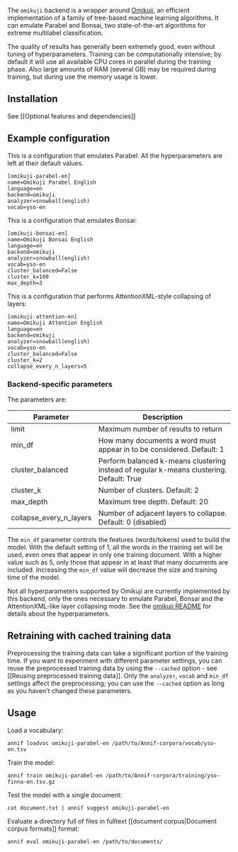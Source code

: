 The `omikuji` backend is a wrapper around [Omikuji](https://github.com/tomtung/omikuji), an efficient implementation of a family of tree-based machine learning algorithms. It can emulate Parabel and Bonsai, two state-of-the-art algorithms for extreme multilabel classification.

The quality of results has generally been extremely good, even without tuning of hyperparameters. Training can be computationally intensive; by default it will use all available CPU cores in parallel during the training phase. Also large amounts of RAM (several GB) may be required during training, but during use the memory usage is lower.

## Installation

See [[Optional features and dependencies]]

## Example configuration

This is a configuration that emulates Parabel. All the hyperparameters are left at their default values.

```
[omikuji-parabel-en]
name=Omikuji Parabel English
language=en
backend=omikuji
analyzer=snowball(english)
vocab=yso-en
```

This is a configuration that emulates Bonsai:

```
[omikuji-bonsai-en]
name=Omikuji Bonsai English
language=en
backend=omikuji
analyzer=snowball(english)
vocab=yso-en
cluster_balanced=False
cluster_k=100
max_depth=3
```

This is a configuration that performs AttentionXML-style collapsing of layers:

```
[omikuji-attention-en]
name=Omikuji Attention English
language=en
backend=omikuji
analyzer=snowball(english)
vocab=yso-en
cluster_balanced=False
cluster_k=2
collapse_every_n_layers=5
```

### Backend-specific parameters

The parameters are:

Parameter |  Description
-------- | --------------------------------------------------
limit | Maximum number of results to return
min_df | How many documents a word must appear in to be considered. Default: 1
cluster_balanced | Perform balanced k-means clustering instead of regular k-means clustering. Default: True
cluster_k | Number of clusters. Default: 2
max_depth | Maximum tree depth. Default: 20
collapse_every_n_layers | Number of adjacent layers to collapse. Default: 0 (disabled)

The `min_df` parameter controls the features (words/tokens) used to build the model. With the default setting of 1, all the words in the training set will be used, even ones that appear in only one training document. With a higher value such as 5, only those that appear in at least that many documents are included. Increasing the `min_df` value will decrease the size and training time of the model.

Not all hyperparameters supported by Omikuji are currently implemented by this backend, only the ones necessary to emulate Parabel, Bonsai and the AttentionXML-like layer collapsing mode. See the [omikuji README](https://github.com/tomtung/omikuji/blob/master/README.md) for details about the hyperparameters.

## Retraining with cached training data

Preprocessing the training data can take a significant portion of the training time. If you want to experiment with different parameter settings, you can reuse the preprocessed training data by using the `--cached` option - see [[Reusing preprocessed training data]]. Only the `analyzer`, `vocab` and `min_df` settings affect the preprocessing; you can use the `--cached` option as long as you haven't changed these parameters.
## Usage

Load a vocabulary:

    annif loadvoc omikuji-parabel-en /path/to/Annif-corpora/vocab/yso-en.tsv

Train the model:

    annif train omikuji-parabel-en /path/to/Annif-corpora/training/yso-finna-en.tsv.gz

Test the model with a single document:

    cat document.txt | annif suggest omikuji-parabel-en

Evaluate a directory full of files in fulltext [[document corpus|Document corpus formats]] format:

    annif eval omikuji-parabel-en /path/to/documents/